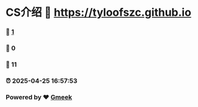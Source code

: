 # CS介绍 :link: https://tyloofszc.github.io 
### :page_facing_up: [1](https://tyloofszc.github.io/tag.html) 
### :speech_balloon: 0 
### :hibiscus: 11 
### :alarm_clock: 2025-04-25 16:57:53 
### Powered by :heart: [Gmeek](https://github.com/Meekdai/Gmeek)
